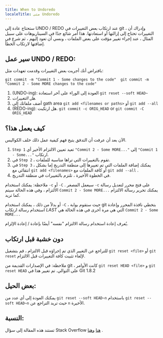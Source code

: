 ```yaml
---
title: When to Undoredo
localeTitle: متى Undoredo
---
```

ستحتاج عادة إلى UNDO / REDO عند ارتكاب بعض التغييرات في git ، وإدراك أن التغييرات تحتاج إلى إزالتها أو استعادتها. هذا أمر شائع جدًا في السيناريوهات على سبيل المثال ، عند إجراء تغيير مؤقت على بعض الملفات ، ونسي أن تعود إليهم ، ثم شرع في إضافتها لارتكاب الخطأ.

## سير عمل UNDO / REDO:

بافتراض أنك أجريت بعض التغييرات وقدمت تعهدات مثل:

 `git commit -m "Commit 1 - Some changes to the code" 
 git commit -m "Commit 2 - Some MORE changes to the code" 
` 

1.  (UNDO-ing): العودة إلى الوراء على آخر استعادة `git reset --soft HEAD~`
2.  _هل التغييرات._
3.  أضف ملفاتك إلى gath area `git add <filenames or paths>` أو `git add --all`
4.  (REDO-ing): هل ارتكبت. `git commit -c ORIG_HEAD` or `git commit -C ORIG_HEAD`

## كيف يعمل هذا؟

الآن بعد أن عرفت أن التدفق يتيح فهم كيفية عمل ذلك خلف الكواليس.

1.  `Step 1` تعيد تعيين الالتزام الأخير أي `"Commit 2 - Some MORE..."` إلى `"Commit 1 - Some..."` ارتكاب.
2.  في `Step 2` ، تقوم بالتغييرات التي تراها مناسبة للملفات.
3.  في `Step 3` ، يمكنك إضافة الملفات التي تم تغييرها إلى منطقة التدريج إما بشكل انتقائي مع `git add <filenames>` أو كافة الملفات مع `git add --all` .
4.  في الخطوة الأخيرة ، تلتزم بالتغييرات في منطقة التدريج.

ملاحظة: يمكنك استخدام `-c` أو `-C` . سيعمل المصغر `-c` على فتح محرر لتعديل رسالة الالتزام ، وفي هذه الحالة سيتم `Commit 2 - Some MORE...` يمكنك تحرير رسالة الالتزام كما تريد.

أو بدلاً من ذلك ، يمكنك استخدام `-C` ، حيث ستقوم بوابة git بتخطي نافذة المحرر وإعادة استخدام رسالة ارتكاب _LAST_ التي هي مرة أخرى في هذه الحالة هي `Commit 2 - Some MORE...`

يُعرف إعادة استخدام رسالة الالتزام "نفسه" أيضًا بإعادة / إعادة الإلزام.

## دون خشبة قبل ارتكاب

للتراجع عن التغيير الذي تم إجراؤه قبل الالتزام ، قم بتشغيل `git reset <file>` أو `git reset` لإلغاء تثبيت كافة التغييرات قبل الالتزام.

ملاحظة: في الإصدارات القديمة من git ، كانت الأوامر `git reset HEAD <file>` و `git reset HEAD` على التوالي. تم تغيير هذا في Git 1.8.2

## بعض الحيل:

يمكنك العودة إلى أي عدد من `git reset --soft HEAD~n` باستخدام `git reset --soft HEAD~n` حيث تريد التراجع عن `n` الأخيرة.

## النسبة:

تستند هذه المقالة إلى سؤال Stack Overflow [هنا](http://stackoverflow.com/questions/927358/how-do-you-undo-the-last-commit/927386#927386) [وهنا](http://stackoverflow.com/questions/348170/undo-git-add-before-commit/348234#348234) .